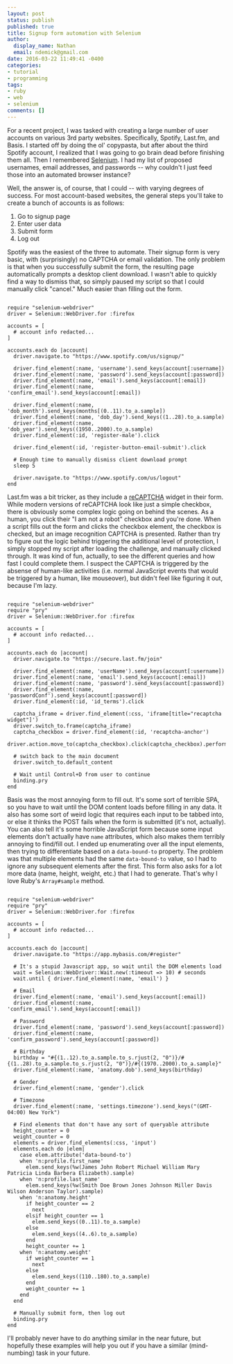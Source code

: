 ```yaml
---
layout: post
status: publish
published: true
title: Signup form automation with Selenium
author:
  display_name: Nathan
  email: ndemick@gmail.com
date: 2016-03-22 11:49:41 -0400
categories:
- tutorial
- programming
tags:
- ruby
- web
- selenium
comments: []
---
```

For a recent project, I was tasked with creating a large number of user accounts
on various 3rd party websites. Specifically, Spotify, Last.fm, and Basis. I started
off by doing the ol' copypasta, but after about the third Spotify account, I realized
that I was going to go brain dead before finishing them all. Then I remembered
[Selenium](http://docs.seleniumhq.org/). I had my list of proposed usernames, email
addresses, and passwords -- why couldn't I just feed those into an automated browser
instance?

Well, the answer is, of course, that I could -- with varying degrees of success.
For most account-based websites, the general steps you'll take to create a bunch
of accounts is as follows:

1. Go to signup page
2. Enter user data
3. Submit form
4. Log out

Spotify was the easiest of the three to automate. Their signup form is very basic,
with (surprisingly) no CAPTCHA or email validation. The only problem is that
when you successfully submit the form, the resulting page automatically prompts
a desktop client download. I wasn't able to quickly find a way to dismiss that,
so simply paused my script so that I could manually click "cancel." Much easier
than filling out the form.

<pre><code class="language-ruby">
require "selenium-webdriver"
driver = Selenium::WebDriver.for :firefox

accounts = [
  # account info redacted...
]

accounts.each do |account|
  driver.navigate.to "https://www.spotify.com/us/signup/"

  driver.find_element(:name, 'username').send_keys(account[:username])
  driver.find_element(:name, 'password').send_keys(account[:password])
  driver.find_element(:name, 'email').send_keys(account[:email])
  driver.find_element(:name, 'confirm_email').send_keys(account[:email])

  driver.find_element(:name, 'dob_month').send_keys(months[(0..11).to_a.sample])
  driver.find_element(:name, 'dob_day').send_keys((1..28).to_a.sample)
  driver.find_element(:name, 'dob_year').send_keys((1950..2000).to_a.sample)
  driver.find_element(:id, 'register-male').click

  driver.find_element(:id, 'register-button-email-submit').click

  # Enough time to manually dismiss client download prompt
  sleep 5

  driver.navigate.to "https://www.spotify.com/us/logout"
end
</code></pre>

Last.fm was a bit tricker, as they include a [reCAPTCHA](https://en.wikipedia.org/wiki/ReCAPTCHA) widget in their form.
While modern versions of reCAPTCHA look like just a simple checkbox, there is
obviously some complex logic going on behind the scenes. As a human, you click
their "I am not a robot" checkbox and you're done. When a script fills out
the form and clicks the checkbox element, the checkbox is checked, but an
image recognition CAPTCHA is presented. Rather than try to figure out the logic
behind triggering the additional level of protection, I simply stopped my script
after loading the challenge, and manually clicked through. It was kind of fun,
actually, to see the different queries and how fast I could complete them.
I suspect the CAPTCHA is triggered by the absense of human-like activities
(i.e. normal JavaScript events that would be triggered by a human, like mouseover),
but didn't feel like figuring it out, because I'm lazy.

<pre><code class="language-ruby">
require "selenium-webdriver"
require "pry"
driver = Selenium::WebDriver.for :firefox

accounts = [
  # account info redacted...
]

accounts.each do |account|
  driver.navigate.to "https://secure.last.fm/join"

  driver.find_element(:name, 'userName').send_keys(account[:username])
  driver.find_element(:name, 'email').send_keys(account[:email])
  driver.find_element(:name, 'password').send_keys(account[:password])
  driver.find_element(:name, 'passwordConf').send_keys(account[:password])
  driver.find_element(:id, 'id_terms').click

  captcha_iframe = driver.find_element(:css, 'iframe[title="recaptcha widget"]')
  driver.switch_to.frame(captcha_iframe)
  captcha_checkbox = driver.find_element(:id, 'recaptcha-anchor')
  driver.action.move_to(captcha_checkbox).click(captcha_checkbox).perform

  # switch back to the main document
  driver.switch_to.default_content

  # Wait until Control+D from user to continue
  binding.pry
end
</code></pre>

Basis was the most annoying form to fill out. It's some sort of terrible SPA,
so you have to wait until the DOM content loads before filling in any data.
It also has some sort of weird logic that requires each input to be tabbed into,
or else it thinks the POST fails when the form is submitted (it's not, actually).
You can also tell it's some horrible JavaScript form because some input elements
don't actually have `name` attributes, which also makes them terribly annoying
to find/fill out. I ended up enumerating over all the input elements, then trying
to differentiate based on a `data-bound-to` property. The problem was that multiple
elements had the same `data-bound-to` value, so I had to ignore any subsequent
elements after the first. This form also asks for a lot more data (name, height, weight, etc.)
that I had to generate. That's why I love Ruby's `Array#sample` method.

<pre><code class="language-ruby">
require "selenium-webdriver"
require "pry"
driver = Selenium::WebDriver.for :firefox

accounts = [
  # account info redacted...
]

accounts.each do |account|
  driver.navigate.to "https://app.mybasis.com/#register"

  # It's a stupid Javascript app, so wait until the DOM elements load
  wait = Selenium::WebDriver::Wait.new(:timeout => 10) # seconds
  wait.until { driver.find_element(:name, 'email') }

  # Email
  driver.find_element(:name, 'email').send_keys(account[:email])
  driver.find_element(:name, 'confirm_email').send_keys(account[:email])

  # Password
  driver.find_element(:name, 'password').send_keys(account[:password])
  driver.find_element(:name, 'confirm_password').send_keys(account[:password])

  # Birthday
  birthday = "#{(1..12).to_a.sample.to_s.rjust(2, "0")}/#{(1..28).to_a.sample.to_s.rjust(2, "0")}/#{(1970..2000).to_a.sample}"
  driver.find_element(:name, 'anatomy.dob').send_keys(birthday)

  # Gender
  driver.find_element(:name, 'gender').click

  # Timezone
  driver.find_element(:name, 'settings.timezone').send_keys("(GMT-04:00) New York")

  # Find elements that don't have any sort of queryable attribute
  height_counter = 0
  weight_counter = 0
  elements = driver.find_elements(:css, 'input')
  elements.each do |elem|
    case elem.attribute('data-bound-to')
    when 'n:profile.first_name'
      elem.send_keys(%w(James John Robert Michael William Mary Patricia Linda Barbera Elizabeth).sample)
    when 'n:profile.last_name'
      elem.send_keys(%w(Smith Doe Brown Jones Johnson Miller Davis Wilson Anderson Taylor).sample)
    when 'n:anatomy.height'
      if height_counter == 2
        next
      elsif height_counter == 1
        elem.send_keys((0..11).to_a.sample)
      else
        elem.send_keys((4..6).to_a.sample)
      end
      height_counter += 1
    when 'n:anatomy.weight'
      if weight_counter == 1
        next
      else
        elem.send_keys((110..180).to_a.sample)
      end
      weight_counter += 1
    end
  end

  # Manually submit form, then log out
  binding.pry
end
</code></pre>

I'll probably never have to do anything similar in the near future, but hopefully
these examples will help you out if you have a similar (mind-numbing) task in your future.
